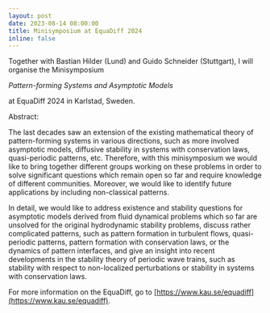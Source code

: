 ```yaml
---
layout: post
date: 2023-08-14 08:00:00
title: Minisymposium at EquaDiff 2024
inline: false
---
```


Together with Bastian Hilder (Lund) and Guido Schneider (Stuttgart), I will organise the Minisymposium

*Pattern-forming Systems and Asymptotic Models*

at EquaDiff 2024 in Karlstad, Sweden.

Abstract:

The last decades saw an extension of the existing mathematical theory of  pattern-forming systems in various directions, such as more involved asymptotic models, diffusive stability in systems with conservation laws, quasi-periodic patterns, etc. Therefore, with this minisymposium we would like to bring together different groups working on these problems in order to solve significant questions which remain open so far and require knowledge of different communities. Moreover, we would like to identify future applications  by including non-classical patterns.

In detail, we would like to address existence and stability questions for asymptotic models derived from fluid dynamical problems which so far are unsolved for the original hydrodynamic stability problems, discuss rather complicated patterns, such as pattern formation in turbulent flows, quasi-periodic patterns, pattern formation with conservation laws, or the dynamics of pattern interfaces, and give an insight into recent developments in the stability theory of periodic wave trains, such as stability with respect to non-localized perturbations or stability in systems with conservation laws.

For more information on the EquaDiff, go to [https://www.kau.se/equadiff](https://www.kau.se/equadiff).